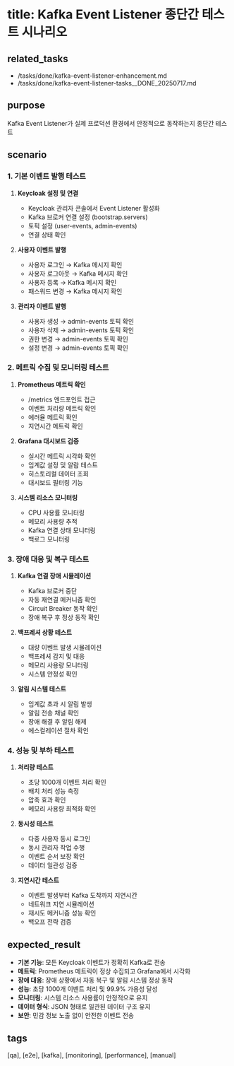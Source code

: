 # title: Kafka Event Listener 종단간 테스트 시나리오

## related_tasks
- /tasks/done/kafka-event-listener-enhancement.md
- /tasks/done/kafka-event-listener-tasks__DONE_20250717.md

## purpose
Kafka Event Listener가 실제 프로덕션 환경에서 안정적으로 동작하는지 종단간 테스트

## scenario

### 1. 기본 이벤트 발행 테스트
1. **Keycloak 설정 및 연결**
   - Keycloak 관리자 콘솔에서 Event Listener 활성화
   - Kafka 브로커 연결 설정 (bootstrap.servers)
   - 토픽 설정 (user-events, admin-events)
   - 연결 상태 확인

2. **사용자 이벤트 발행**
   - 사용자 로그인 → Kafka 메시지 확인
   - 사용자 로그아웃 → Kafka 메시지 확인
   - 사용자 등록 → Kafka 메시지 확인
   - 패스워드 변경 → Kafka 메시지 확인

3. **관리자 이벤트 발행**
   - 사용자 생성 → admin-events 토픽 확인
   - 사용자 삭제 → admin-events 토픽 확인
   - 권한 변경 → admin-events 토픽 확인
   - 설정 변경 → admin-events 토픽 확인

### 2. 메트릭 수집 및 모니터링 테스트
1. **Prometheus 메트릭 확인**
   - /metrics 엔드포인트 접근
   - 이벤트 처리량 메트릭 확인
   - 에러율 메트릭 확인
   - 지연시간 메트릭 확인

2. **Grafana 대시보드 검증**
   - 실시간 메트릭 시각화 확인
   - 임계값 설정 및 알람 테스트
   - 히스토리컬 데이터 조회
   - 대시보드 필터링 기능

3. **시스템 리소스 모니터링**
   - CPU 사용률 모니터링
   - 메모리 사용량 추적
   - Kafka 연결 상태 모니터링
   - 백로그 모니터링

### 3. 장애 대응 및 복구 테스트
1. **Kafka 연결 장애 시뮬레이션**
   - Kafka 브로커 중단
   - 자동 재연결 메커니즘 확인
   - Circuit Breaker 동작 확인
   - 장애 복구 후 정상 동작 확인

2. **백프레셔 상황 테스트**
   - 대량 이벤트 발생 시뮬레이션
   - 백프레셔 감지 및 대응
   - 메모리 사용량 모니터링
   - 시스템 안정성 확인

3. **알림 시스템 테스트**
   - 임계값 초과 시 알림 발생
   - 알림 전송 채널 확인
   - 장애 해결 후 알림 해제
   - 에스컬레이션 절차 확인

### 4. 성능 및 부하 테스트
1. **처리량 테스트**
   - 초당 1000개 이벤트 처리 확인
   - 배치 처리 성능 측정
   - 압축 효과 확인
   - 메모리 사용량 최적화 확인

2. **동시성 테스트**
   - 다중 사용자 동시 로그인
   - 동시 관리자 작업 수행
   - 이벤트 순서 보장 확인
   - 데이터 일관성 검증

3. **지연시간 테스트**
   - 이벤트 발생부터 Kafka 도착까지 지연시간
   - 네트워크 지연 시뮬레이션
   - 재시도 메커니즘 성능 확인
   - 백오프 전략 검증

## expected_result
- **기본 기능**: 모든 Keycloak 이벤트가 정확히 Kafka로 전송
- **메트릭**: Prometheus 메트릭이 정상 수집되고 Grafana에서 시각화
- **장애 대응**: 장애 상황에서 자동 복구 및 알림 시스템 정상 동작
- **성능**: 초당 1000개 이벤트 처리 및 99.9% 가용성 달성
- **모니터링**: 시스템 리소스 사용률이 안정적으로 유지
- **데이터 형식**: JSON 형태로 일관된 데이터 구조 유지
- **보안**: 민감 정보 노출 없이 안전한 이벤트 전송

## tags
[qa], [e2e], [kafka], [monitoring], [performance], [manual]
